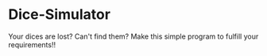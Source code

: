 # Dice-Simulator
Your dices are lost? Can't find them? Make this simple program to fulfill your requirements!!
